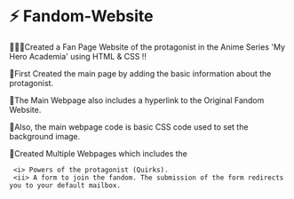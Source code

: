 # ⚡ Fandom-Website

👨🏻‍💻Created a Fan Page Website of the protagonist in the Anime Series 'My Hero Academia' using HTML &amp; CSS !!

🌠First Created the main page by adding the basic information about the protagonist.
                             
🌠The Main Webpage also includes a hyperlink to the Original Fandom Website. 

🌠Also, the main webpage code is basic CSS code used to set the background image.

🌠Created Multiple Webpages which includes the 

     <i> Powers of the protagonist (Quirks).
     <ii> A form to join the fandom. The submission of the form redirects you to your default mailbox.
